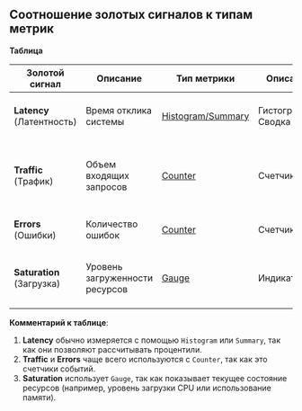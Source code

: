 ## Соотношение золотых сигналов к типам метрик

   **Таблица**
   
   | **Золотой сигнал** | **Описание** | **Тип метрики** | **Описание** | **Пример метрики** | **Пример запроса** | **Дополнительные комментарии** |
   |--------------------|--------------|-----------------|--------------|--------------------|--------------------|--------------------------------|
   | **Latency** (Латентность) | Время отклика системы | [Histogram/Summary](https://play.grafana.org/d/histogram_tests/histogram-examples?orgId=1&from=now-6h&to=now&timezone=utc) | Гистограмма/Сводка | `http_request_duration_seconds` | `histogram_quantile(0.95, rate(http_request_duration_seconds_bucket[5m]))` | Используется для расчета процентилей времени отклика |
   | **Traffic** (Трафик) | Объем входящих запросов | [Counter](https://play.grafana.org/d/000000052/advanced-layout?orgId=1&from=now-3h&to=now&timezone=browser) | Счетчик | `http_requests_total` | `rate(http_requests_total[5m])` | Показывает общее количество запросов за определенный период |
   | **Errors** (Ошибки) | Количество ошибок | [Counter](https://play.grafana.org/d/cL5pLH7Wz/stats-overview?orgId=1&from=now-1h&to=now&timezone=browser) | Счетчик | `http_requests_total{status_code=~"5.."}` | `sum(rate(http_requests_total{status_code=~"5.."}[5m]))` | Фильтрует только ошибочные коды ответа (5xx) |
   | **Saturation** (Загрузка) | Уровень загруженности ресурсов | [Gauge](https://play.grafana.org/d/vmie2cmWz/bar-gauge?orgId=1&from=now-6h&to=now&timezone=utc&refresh=10s) | Индикатор | `node_cpu_seconds_total`, `node_memory_MemTotal` | `100 - (avg by (instance) (rate(node_cpu_seconds_total{mode="idle"}[5m])) * 100)` | Измеряет использование CPU, памяти, дискового пространства |
   
   
   **Комментарий к таблице**:
   
   1. **Latency** обычно измеряется с помощью `Histogram` или `Summary`, так как они позволяют рассчитывать процентили.
   2. **Traffic** и **Errors** чаще всего используются с `Counter`, так как это счетчики событий.
   3. **Saturation** использует `Gauge`, так как показывает текущее состояние ресурсов (например, уровень загрузки CPU или использование памяти).
